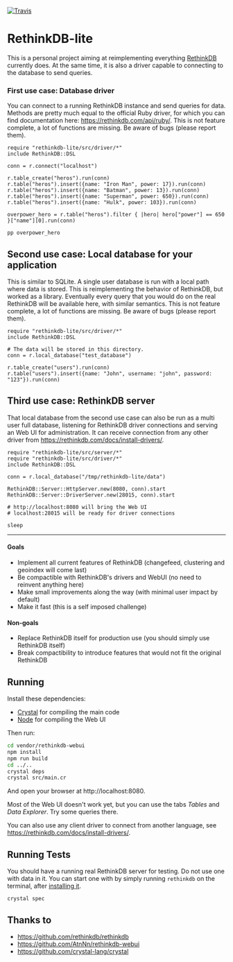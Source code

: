 [![Travis](https://travis-ci.org/lbguilherme/rethinkdb-lite.svg?branch=master)](https://travis-ci.org/lbguilherme/rethinkdb-lite)

# RethinkDB-lite

This is a personal project aiming at reimplementing everything [RethinkDB](https://rethinkdb.com) currently does. At the same time, it is also a driver capable to connecting to the database to send queries.

### First use case: Database driver

You can connect to a running RethinkDB instance and send queries for data. Methods are pretty much equal to the official Ruby driver, for which you can find documentation here: https://rethinkdb.com/api/ruby/. This is not feature complete, a lot of functions are missing. Be aware of bugs (please report them).

```cr
require "rethinkdb-lite/src/driver/*"
include RethinkDB::DSL

conn = r.connect("localhost")

r.table_create("heros").run(conn)
r.table("heros").insert({name: "Iron Man", power: 17}).run(conn)
r.table("heros").insert({name: "Batman", power: 13}).run(conn)
r.table("heros").insert({name: "Superman", power: 650}).run(conn)
r.table("heros").insert({name: "Hulk", power: 103}).run(conn)

overpower_hero = r.table("heros").filter { |hero| hero["power"] == 650 }["name"][0].run(conn)

pp overpower_hero

```

## Second use case: Local database for your application

This is similar to SQLite. A single user database is run with a local path where data is stored. This is reimplementing the behavior of RethinkDB, but worked as a library. Eventually every query that you would do on the real RethinkDB will be available here, with similar semantics. This is not feature complete, a lot of functions are missing. Be aware of bugs (please report them).

```cr
require "rethinkdb-lite/src/driver/*"
include RethinkDB::DSL

# The data will be stored in this directory.
conn = r.local_database("test_database")

r.table_create("users").run(conn)
r.table("users").insert({name: "John", username: "john", password: "123"}).run(conn)

```

## Third use case: RethinkDB server

That local database from the second use case can also be run as a multi user full database, listening for RethinkDB driver connections and serving an Web UI for administration. It can receive connection from any other driver from https://rethinkdb.com/docs/install-drivers/.

```cr
require "rethinkdb-lite/src/server/*"
require "rethinkdb-lite/src/driver/*"
include RethinkDB::DSL

conn = r.local_database("/tmp/rethinkdb-lite/data")

RethinkDB::Server::HttpServer.new(8080, conn).start
RethinkDB::Server::DriverServer.new(28015, conn).start

# http://localhost:8080 will bring the Web UI
# localhost:28015 will be ready for driver connections

sleep
```

---

#### Goals

- Implement all current features of RethinkDB (changefeed, clustering and geoindex will come last)
- Be compactible with RethinkDB's drivers and WebUI (no need to reinvent anything here)
- Make small improvements along the way (with minimal user impact by default)
- Make it fast (this is a self imposed challenge)

#### Non-goals

- Replace RethinkDB itself for production use (you should simply use RethinkDB itself)
- Break compactibility to introduce features that would not fit the original RethinkDB

## Running

Install these dependencies:

- [Crystal](https://crystal-lang.org/) for compiling the main code
- [Node](https://nodejs.org/) for compiling the Web UI

Then run:

```sh
cd vendor/rethinkdb-webui
npm install
npm run build
cd ../..
crystal deps
crystal src/main.cr
```

And open your browser at http://localhost:8080.

Most of the Web UI doesn't work yet, but you can use the tabs _Tables_ and _Data Explorer_. Try some queries there.

You can also use any client driver to connect from another language, see https://rethinkdb.com/docs/install-drivers/.

## Running Tests

You should have a running real RethinkDB server for testing. Do not use one with data in it. You can start one with by simply running `rethinkdb` on the terminal, after [installing it](https://rethinkdb.com/).

```
crystal spec
```

## Thanks to

- https://github.com/rethinkdb/rethinkdb
- https://github.com/AtnNn/rethinkdb-webui
- https://github.com/crystal-lang/crystal
